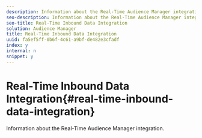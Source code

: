 ```yaml
---
description: Information about the Real-Time Audience Manager integration.
seo-description: Information about the Real-Time Audience Manager integration.
seo-title: Real-Time Inbound Data Integration
solution: Audience Manager
title: Real-Time Inbound Data Integration
uuid: fa5ef5ff-0b6f-4c61-a9bf-de482e3cfadf
index: y
internal: n
snippet: y
---
```


# Real-Time Inbound Data Integration{#real-time-inbound-data-integration}

Information about the Real-Time Audience Manager integration.

<!-- 

c_rt_data_int.xml

 -->

